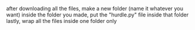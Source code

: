 after downloading all the files, make a new folder (name it whatever you want)
inside the folder you made, put the "hurdle.py" file inside that folder
lastly, wrap all the files inside one folder only

